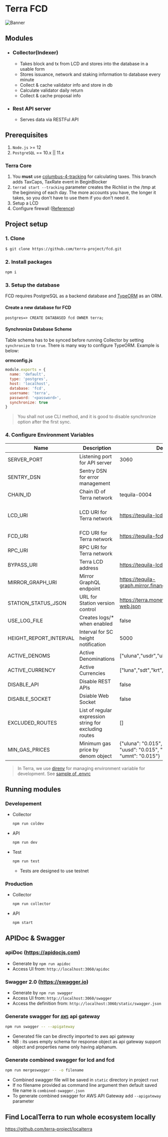 # Terra FCD

![Banner](banner.png)

## Modules
* ### Collector(Indexer)
  - Takes block and tx from LCD and stores into the database in a usable form
  - Stores issuance, network and staking information to database every minute
  - Collect & cache validator info and store in db
  - Calculate validator daily return
  - Collect & cache proposal info
* ### Rest API server
  * Serves data via RESTFul API

## Prerequisites
1. `Node.js` >= 12
1. `PostgreSQL` == 10.x || 11.x

### Terra Core
1. You __must__ use [columbus-4-tracking](https://github.com/terra-project/core/tree/columbus-4-tracking) for calculating taxes. This branch adds TaxCaps, TaxRate event in BeginBlocker
1. `terrad start --tracking` parameter creates the Richlist in the /tmp at the beginning of each day. The more accounts you have, the longer it takes, so you don't have to use them if you don't need it.
1. Setup a LCD
1. Configure firewall ([Reference](https://docs.terra.money/node/installation.html#firewall-configuration))

## Project setup

### 1. Clone
```bash
$ git clone https://github.com/terra-project/fcd.git
```

### 2. Install packages
```bash
npm i
```

### 3. Setup the database
FCD requires PostgreSQL as a backend database and [TypeORM](https://github.com/typeorm/typeorm) as an ORM.

#### Create a new database for FCD
```psql
postgres=> CREATE DATABASED fcd OWNER terra;
```
#### Synchronize Database Scheme
Table schema has to be synced before running Collector by setting `synchronize` to `true`. There is many way to configure TypeORM. Example is below:

**ormconfig.js**
```javascript
module.exports = {
  name: 'default',
  type: 'postgres',
  host: 'localhost',
  database: 'fcd',
  username: 'terra',
  password: '<password>',
  synchronize: true
}
```

> You shall not use CLI method, and it is good to disable synchronize option after the first sync.

### 4. Configure Environment Variables
| Name                | Description                     | Default                                      | Module(s)                          |
|---------------------|---------------------------------|----------------------------------------------|------------------------------------|
| SERVER_PORT         | Listening port for API server   | 3060                                         | API                                |
| SENTRY_DSN          | Sentry DSN for error management |                                              | All                                |
| CHAIN_ID            | Chain ID of Terra network       | tequila-0004                                 | API, Collector                     |
| LCD_URI             | LCD URI for Terra network       | https://tequila-lcd.terra.dev                | API, Collector, Validator Scrapper |
| FCD_URI             | FCD URI for Terra network       | https://tequila-fcd.terra.dev                | Collector                          |
| RPC_URI             | RPC URI for Terra network       | <required>                                   | API, Collector                     |
| BYPASS_URI          | Terra LCD address               | https://tequila-lcd.terra.dev                | API                                |
| MIRROR_GRAPH_URI    | Mirror GraphQL endpoint         | https://tequila-graph.mirror.finance/graphql | API                                |
| STATION_STATUS_JSON | URL for Station version control | https://terra.money/station/version-web.json | API                                |
| USE_LOG_FILE        | Creates logs/* when enabled     | false                                        | All                                |
| HEIGHT_REPORT_INTERVAL | Interval for SC height notification | 5000                                  | API                                |
| ACTIVE_DENOMS       | Active Denominations            | ["uluna","usdr","ukrw","uusd","umnt"]        | API                                |
| ACTIVE_CURRENCY     | Active Currencies               | ["luna","sdt","krt","ust","mnt"]             | API                                |
| DISABLE_API         | Disable REST APIs               | false                                        | API                                |
| DISABLE_SOCKET      | Dsiable Web Socket              | false                                        | API                                |
| EXCLUDED_ROUTES     | List of regular expression string for excluding routes | []                    | API                                |
| MIN_GAS_PRICES      | Minimum gas price by denom object| {"uluna": "0.015", "usdr": "0.015", "uusd": "0.015", "ukrw": "0.015", "umnt": "0.015"}| API  |

> In Terra, we use [direnv](https://direnv.net) for managing environment variable for development. See [sample of .envrc](.envrc_sample)

## Running modules
### Developement
* Collector
  ```bash
  npm run coldev
  ```
* API
  ```bash
  npm run dev
  ```
* Test
  ```bash
  npm run test
  ```
  * Tests are designed to use testnet

### Production
* Collector
  ```bash
  npm run collector
  ```
* API
  ```bash
  npm start
  ```

## APIDoc & Swagger
### apiDoc (https://apidocjs.com)
  - Generate by `npm run apidoc`
  - Access UI from: `http://localhost:3060/apidoc`
### Swagger 2.0 (https://swagger.io)
  - Generate by `npm run swagger`
  - Access UI from: `http://localhost:3060/swagger`
  - Access the definition from: `http://localhost:3060/static/swagger.json` 
### Generate swagger for [`AWS`](https://aws.amazon.com/api-gateway/) api gateway
```sh
npm run swagger -- --apigateway
```
* Generated file can be directly imported to aws api gateway
* NB : its uses empty schema for response object as api gateway support object and properties name only having alphanum. 

### Generate combined swagger for lcd and fcd
```sh
npm run mergeswagger -- -o filename
```
* Combined swagger file will be saved in `static` directory in project `root`
* If no filename provided as command line argument then default saved file name is `combined-swagger.json`
* To generate combined swagger for AWS API Gateway add `--apigateway` parameter

## Find LocalTerra to run whole ecosystem locally
https://github.com/terra-project/localterra
